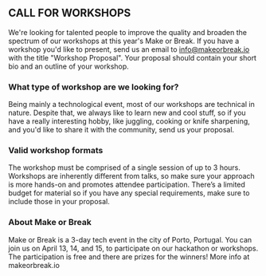## CALL FOR WORKSHOPS

We're looking for talented people to improve the quality and broaden the spectrum of our workshops at this year's Make or Break. If you have a workshop you'd like to present, send us an email to info@makeorbreak.io with the title "Workshop Proposal". Your proposal should contain your short bio and an outline of your workshop.

### What type of workshop are we looking for?
Being mainly a technological event, most of our workshops are technical in nature. Despite that, we always like to learn new and cool stuff, so if you have a really interesting hobby, like juggling, cooking or knife sharpening, and you'd like to share it with the community, send us your proposal.

### Valid workshop formats
The workshop must be comprised of a single session of up to 3 hours. Workshops are inherently different from talks, so make sure your approach is more hands-on and promotes attendee participation. There’s a limited budget for material so if you have any special requirements, make sure to include those in your proposal.

### About Make or Break
Make or Break is a 3-day tech event in the city of Porto, Portugal.
You can join us on April 13, 14, and 15, to participate on our hackathon or workshops. The participation is free and there are prizes for the winners!
More info at makeorbreak.io
